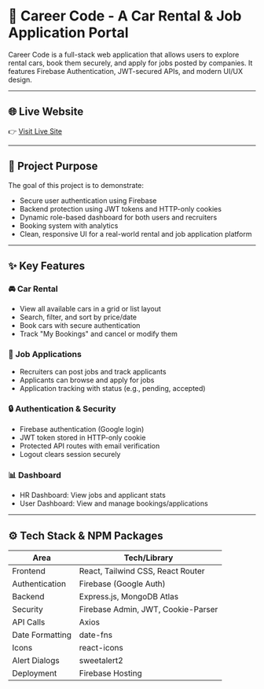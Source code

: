 # 🚗 Career Code - A Car Rental & Job Application Portal

Career Code is a full-stack web application that allows users to explore rental cars, book them securely, and apply for jobs posted by companies. It features Firebase Authentication, JWT-secured APIs, and modern UI/UX design.

---

## 🌐 Live Website

👉 [Visit Live Site](https://assignment-11-garilagbe.web.app/)

---

## 🎯 Project Purpose

The goal of this project is to demonstrate:

- Secure user authentication using Firebase
- Backend protection using JWT tokens and HTTP-only cookies
- Dynamic role-based dashboard for both users and recruiters
- Booking system with analytics
- Clean, responsive UI for a real-world rental and job application platform

---

## ✨ Key Features

### 🚘 Car Rental
- View all available cars in a grid or list layout
- Search, filter, and sort by price/date
- Book cars with secure authentication
- Track "My Bookings" and cancel or modify them

### 💼 Job Applications
- Recruiters can post jobs and track applicants
- Applicants can browse and apply for jobs
- Application tracking with status (e.g., pending, accepted)

### 🔒 Authentication & Security
- Firebase authentication (Google login)
- JWT token stored in HTTP-only cookie
- Protected API routes with email verification
- Logout clears session securely

### 📊 Dashboard
- HR Dashboard: View jobs and applicant stats
- User Dashboard: View and manage bookings/applications

---

## ⚙️ Tech Stack & NPM Packages

| Area              | Tech/Library                         |
|-------------------|--------------------------------------|
| Frontend          | React, Tailwind CSS, React Router    |
| Authentication    | Firebase (Google Auth)               |
| Backend           | Express.js, MongoDB Atlas            |
| Security          | Firebase Admin, JWT, Cookie-Parser   |
| API Calls         | Axios                                |
| Date Formatting   | date-fns                             |
| Icons             | react-icons                          |
| Alert Dialogs     | sweetalert2                          |
| Deployment        | Firebase Hosting                     |

